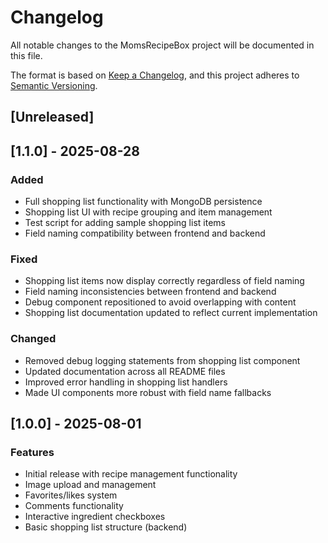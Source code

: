 # Changelog

All notable changes to the MomsRecipeBox project will be documented in this file.

The format is based on [Keep a Changelog](https://keepachangelog.com/en/1.0.0/),
and this project adheres to [Semantic Versioning](https://semver.org/spec/v2.0.0.html).

## [Unreleased]

## [1.1.0] - 2025-08-28

### Added

- Full shopping list functionality with MongoDB persistence
- Shopping list UI with recipe grouping and item management
- Test script for adding sample shopping list items
- Field naming compatibility between frontend and backend

### Fixed

- Shopping list items now display correctly regardless of field naming
- Field naming inconsistencies between frontend and backend
- Debug component repositioned to avoid overlapping with content
- Shopping list documentation updated to reflect current implementation

### Changed

- Removed debug logging statements from shopping list component
- Updated documentation across all README files
- Improved error handling in shopping list handlers
- Made UI components more robust with field name fallbacks

## [1.0.0] - 2025-08-01

### Features

- Initial release with recipe management functionality
- Image upload and management
- Favorites/likes system
- Comments functionality
- Interactive ingredient checkboxes
- Basic shopping list structure (backend)
